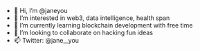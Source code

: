 - 👋 Hi, I’m @janeyou
- 👀 I’m interested in web3, data intelligence, health span
- 🌱 I’m currently learning blockchain development with free time
- 💞️ I’m looking to collaborate on hacking fun ideas
- 📫 Twitter: @jane__you

<!---
janeyou/janeyou is a ✨ special ✨ repository because its `README.md` (this file) appears on your GitHub profile.
You can click the Preview link to take a look at your changes.
--->
